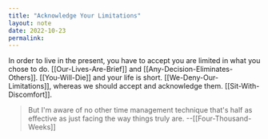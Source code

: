 ```yaml
---
title: "Acknowledge Your Limitations"
layout: note
date: 2022-10-23
permalink:
---
```


In order to live in the present, you have to accept you are limited in what you chose to do. [[Our-Lives-Are-Brief]] and [[Any-Decision-Eliminates-Others]].  [[You-Will-Die]] and your life is short. [[We-Deny-Our-Limitations]], whereas we should accept and acknowledge them. [[Sit-With-Discomfort]].

> But I'm aware of no other time management technique that's half as effective as just facing the way things truly are.
>--[[Four-Thousand-Weeks]]
